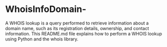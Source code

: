 # WhoisInfoDomain-
A WHOIS lookup is a query performed to retrieve information about a domain name, such as its registration details, ownership, and contact information. This README.md file explains how to perform a WHOIS lookup using Python and the whois library.
